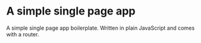 # A simple single page app
A simple single page app boilerplate.
Written in plain JavaScript and comes with a router.
